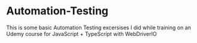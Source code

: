 # Automation-Testing

This is some basic Automation Testing excersises I did while training on an Udemy course for JavaScript + TypeScript with WebDriverIO
